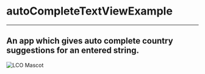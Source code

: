 # autoCompleteTextViewExample
---
An app which gives auto complete country suggestions for an entered string.
---

![LCO Mascot](https://i.ytimg.com/vi/JB3ETK5mh3c/hqdefault.jpg "Grey Vibrant")
